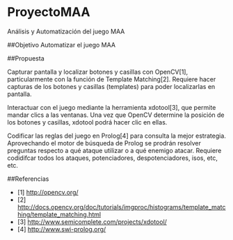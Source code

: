 # ProyectoMAA
Análisis y Automatización del juego MAA

##Objetivo
Automatizar el juego MAA

##Propuesta

Capturar pantalla y localizar botones y casillas con OpenCV[1], particularmente
con la función de Template Matching[2]. Requiere hacer capturas de los botones y 
casillas (templates) para poder localizarlas en pantalla.

Interactuar con el juego mediante la herramienta xdotool[3], que permite mandar
clics a las ventanas. Una vez que OpenCV determine la posición de los botones y
casillas, xdotool podrá hacer clic en ellas. 

Codificar las reglas del juego en Prolog[4] para consulta la mejor estrategia.
Aprovechando el motor de búsqueda de Prolog
se prodrán resolver preguntas respecto a qué ataque utilizar o a qué enemigo 
atacar. Requiere codidifcar todos los ataques, potenciadores, despotenciadores, 
isos, etc, etc.

##Referencias

* [1] http://opencv.org/
* [2] http://docs.opencv.org/doc/tutorials/imgproc/histograms/template_matching/template_matching.html
* [3] http://www.semicomplete.com/projects/xdotool/
* [4] http://www.swi-prolog.org/
